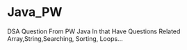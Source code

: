 # Java_PW
DSA Question From PW Java
In that Have Questions Related Array,String,Searching, Sorting, Loops...
